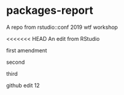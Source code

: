 # packages-report
A repo from rstudio::conf 2019 wtf workshop

<<<<<<< HEAD
An edit from RStudio


first amendment


second

third

github edit 12
